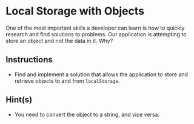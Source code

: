 # Local Storage with Objects

One of the most important skills a developer can learn is how to quickly research and find solutions to problems. Our application is attempting to store an object and not the data in it. Why?

## Instructions

- Find and implement a solution that allows the application to store and retrieve objects to and from `localStorage`.

## Hint(s)

- You need to convert the object to a string, and vice versa.
